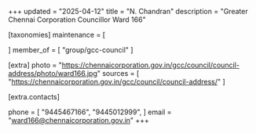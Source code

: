 +++
updated = "2025-04-12"
title = "N. Chandran"
description = "Greater Chennai Corporation Councillor Ward 166"

[taxonomies]
maintenance = [

]
member_of = [
    "group/gcc-council"
]

[extra]
photo = "https://chennaicorporation.gov.in/gcc/council/council-address/photo/ward166.jpg"
sources = [
    "https://chennaicorporation.gov.in/gcc/council/council-address/"
]

[extra.contacts]

phone = [
    "9445467166",
    "9445012999",
    ]
email = "ward166@chennaicorporation.gov.in"
+++